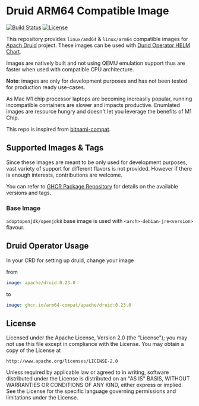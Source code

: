 # Druid ARM64 Compatible Image

[![Build Status](https://app.travis-ci.com/arm64-compat/apache-druid.svg?branch=main)](https://app.travis-ci.com/arm64-compat/apache-druid)
[![License](https://img.shields.io/badge/License-Apache_2.0-blue.svg)](https://opensource.org/licenses/Apache-2.0)

This repository provides `linux/amd64` & `linux/arm64` compatible images for [Apach Druid](https://github.com/apache/druid) project. These images can be used with [Durid Operator HELM Chart](https://github.com/druid-io/druid-operator).

Images are natively built and not using QEMU emulation support thus are faster when used with compatible CPU architecture.

**Note**: images are only for development purposes and has not been tested for production ready use-cases.

As Mac M1 chip processor laptops are becoming increasily popular, running incompatible containers are slower and impacts productive. Enumlated images are resource hungry and doesn't let you leverage the benefits of M1 Chip.

This repo is inspired from [bitnami-compat](https://github.com/ZCube/bitnami-compat).

## Supported Images & Tags

Since these images are meant to be only used for development purposes, vast variety of support for different flavors is not provided. However if there is enough interests, contributions are welcome.

You can refer to [GHCR Package Repository](https://github.com/orgs/arm64-compat/packages/container/package/apache%2Fdruid) for details on the available versions and tags.

### Base Image

`adoptopenjdk/openjdk8` base image is used with `<arch>-debian-jre<version>` flavour.

## Druid Operator Usage

In your CRD for setting up druid, change your image

from

```yaml
image: apache/druid:0.23.0
```

to

```yaml
image: ghcr.io/arm64-compat/apache/druid:0.23.0
```

## License

Licensed under the Apache License, Version 2.0 (the "License");
you may not use this file except in compliance with the License.
You may obtain a copy of the License at

    http://www.apache.org/licenses/LICENSE-2.0

Unless required by applicable law or agreed to in writing, software
distributed under the License is distributed on an "AS IS" BASIS,
WITHOUT WARRANTIES OR CONDITIONS OF ANY KIND, either express or implied.
See the License for the specific language governing permissions and
limitations under the License.
